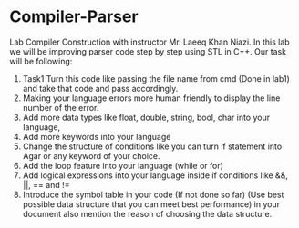 # Compiler-Parser
Lab Compiler Construction with instructor Mr. Laeeq Khan Niazi. 
In this lab we will be improving parser code step by step using STL in C++. 
Our task will be following:
1. Task1 Turn this code like passing the file name from cmd (Done in lab1)
and take that code and pass accordingly.
2. Making your language errors more human friendly to display the line
number of the error.
3. Add more data types like float, double, string, bool, char into your
language,
4. Add more keywords into your language
5. Change the structure of conditions like you can turn if statement into Agar
or any keyword of your choice.
6. Add the loop feature into your language (while or for)
7. Add logical expressions into your language inside if conditions like &&, ||,
== and !=
8. Introduce the symbol table in your code (If not done so far) (Use best
possible data structure that you can meet best performance) in your
document also mention the reason of choosing the data structure.
